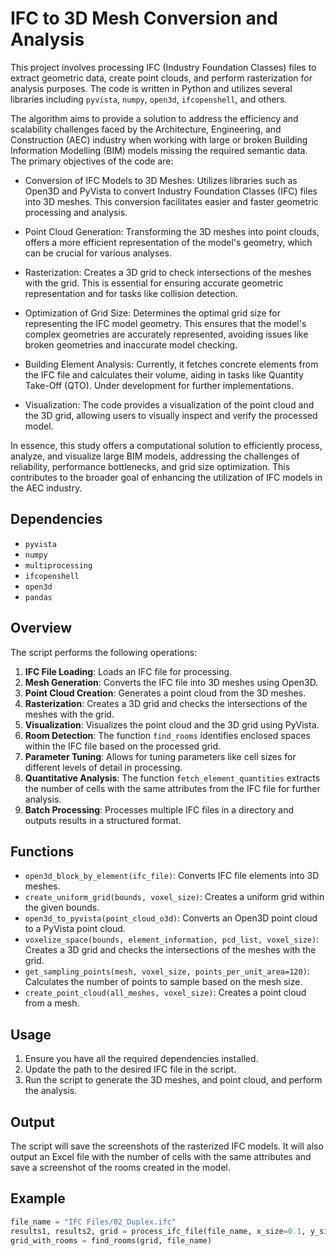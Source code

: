 # IFC to 3D Mesh Conversion and Analysis

This project involves processing IFC (Industry Foundation Classes) files to extract geometric data, create point clouds, and perform rasterization for analysis purposes. The code is written in Python and utilizes several libraries including `pyvista`, `numpy`, `open3d`, `ifcopenshell`, and others.

The algorithm aims to provide a solution to address the efficiency and scalability challenges faced by the Architecture, Engineering, and Construction (AEC) industry when working with large or broken Building Information Modelling (BIM) models missing the required semantic data. The primary objectives of the code are:

- Conversion of IFC Models to 3D Meshes: Utilizes libraries such as Open3D and PyVista to convert Industry Foundation Classes (IFC) files into 3D meshes. This conversion facilitates easier and faster geometric processing and analysis.

- Point Cloud Generation: Transforming the 3D meshes into point clouds, offers a more efficient representation of the model's geometry, which can be crucial for various analyses.

- Rasterization: Creates a 3D grid to check intersections of the meshes with the grid. This is essential for ensuring accurate geometric representation and for tasks like collision detection.

- Optimization of Grid Size: Determines the optimal grid size for representing the IFC model geometry. This ensures that the model's complex geometries are accurately represented, avoiding issues like broken geometries and inaccurate model checking.

- Building Element Analysis: Currently, it fetches concrete elements from the IFC file and calculates their volume, aiding in tasks like Quantity Take-Off (QTO). Under development for further implementations.

- Visualization: The code provides a visualization of the point cloud and the 3D grid, allowing users to visually inspect and verify the processed model.

In essence, this study offers a computational solution to efficiently process, analyze, and visualize large BIM models, addressing the challenges of reliability, performance bottlenecks, and grid size optimization. This contributes to the broader goal of enhancing the utilization of IFC models in the AEC industry.


## Dependencies

- `pyvista`
- `numpy`
- `multiprocessing`
- `ifcopenshell`
- `open3d`
- `pandas`


## Overview

The script performs the following operations:

1. **IFC File Loading**: Loads an IFC file for processing.
2. **Mesh Generation**: Converts the IFC file into 3D meshes using Open3D.
3. **Point Cloud Creation**: Generates a point cloud from the 3D meshes.
4. **Rasterization**: Creates a 3D grid and checks the intersections of the meshes with the grid.
5. **Visualization**: Visualizes the point cloud and the 3D grid using PyVista.
6. **Room Detection**: The function `find_rooms` identifies enclosed spaces within the IFC file based on the processed grid.
7. **Parameter Tuning**: Allows for tuning parameters like cell sizes for different levels of detail in processing.
8. **Quantitative Analysis**: The function `fetch_element_quantities` extracts the number of cells with the same attributes from the IFC file for further analysis.
9. **Batch Processing**: Processes multiple IFC files in a directory and outputs results in a structured format.


## Functions

- `open3d_block_by_element(ifc_file)`: Converts IFC file elements into 3D meshes.
- `create_uniform_grid(bounds, voxel_size)`: Creates a uniform grid within the given bounds.
- `open3d_to_pyvista(point_cloud_o3d)`: Converts an Open3D point cloud to a PyVista point cloud.
- `voxelize_space(bounds, element_information, pcd_list, voxel_size)`: Creates a 3D grid and checks the intersections of the meshes with the grid.
- `get_sampling_points(mesh, voxel_size, points_per_unit_area=120)`: Calculates the number of points to sample based on the mesh size.
- `create_point_cloud(all_meshes, voxel_size)`: Creates a point cloud from a mesh.


## Usage

1. Ensure you have all the required dependencies installed.
2. Update the path to the desired IFC file in the script.
3. Run the script to generate the 3D meshes, and point cloud, and perform the analysis.


## Output

The script will save the screenshots of the rasterized IFC models. It will also output an Excel file with the number of cells with the same attributes and save a screenshot of the rooms created in the model.


## Example

```python
file_name = "IFC Files/02_Duplex.ifc"
results1, results2, grid = process_ifc_file(file_name, x_size=0.1, y_size=0.1, z_size=0.1)
grid_with_rooms = find_rooms(grid, file_name)
